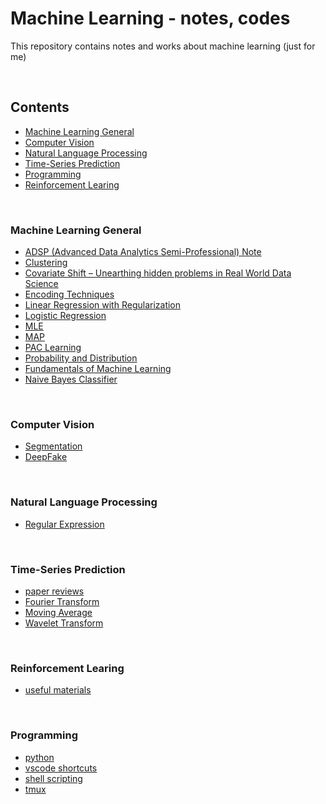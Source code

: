 # Machine Learning - notes, codes

This repository contains notes and works about machine learning (just for me)

<br>

## Contents

* [Machine Learning General](#machine-learning-general)
* [Computer Vision](#computer-vision)
* [Natural Language Processing](#natural-language-processing)
* [Time-Series Prediction](#Time-Series-Prediction)
* [Programming](#Programming)
* [Reinforcement Learing](#Reinforcement-Learing)
<!-- * [Recommender System](#recommender-system) -->

<br>

### Machine Learning General 
- [ADSP (Advanced Data Analytics Semi-Professional) Note](https://www.notion.so/saewonyang/ADSP-68a38dd3556b4a0a87fc4cbb953374ef)
- [Clustering](https://www.notion.so/saewonyang/Clustering-05282a69f35047c6aea2ea1ab8b2c685)
- [Covariate Shift – Unearthing hidden problems in Real World Data Science](https://www.notion.so/saewonyang/Covariate-Shift-Unearthing-hidden-problems-in-Real-World-Data-Science-793c82672d4a430b89fadca059ef8c77)
- [Encoding Techniques](https://www.notion.so/saewonyang/Encoding-Techniques-67db9e49f7f34ba7ae0a78cc1fb711fb)
- [Linear Regression with Regularization](https://www.notion.so/saewonyang/Linear-Regression-with-Regularization-38e891f1907840389deb7a81ee5f447a#804741d58b7d4f56907308e320d41dec)
- [Logistic Regression](https://www.notion.so/saewonyang/Logistic-Regression-a2c005161b0b4ba7b05cd31f256bd5de)
- [MLE](https://www.notion.so/saewonyang/Maximum-Likelihood-Estimation-904a8fecf7a34202bcbbff39397fa824)
- [MAP](https://www.notion.so/saewonyang/Maximum-Posterior-Estimation-a4e7cc5d83ff4d1387a303d2cf1f93fd)
- [PAC Learning](https://www.notion.so/saewonyang/PAC-Learning-a82eaf1025e3400bb70b30d3f7bca24b)
- [Probability and Distribution](https://www.notion.so/saewonyang/Probability-and-Distribution-999a88bc873c4aed8ec84cf3542241aa)
- [Fundamentals of Machine Learning](https://www.notion.so/saewonyang/Fundamentals-of-Machine-Learning-a4388392a33141d69955dc199889c270)
- [Naive Bayes Classifier](https://www.notion.so/saewonyang/Naive-Bayes-Classifier-65d4c600bd6d403b82b20233e15ae60d)

<br>

### Computer Vision
- [Segmentation](https://www.notion.so/saewonyang/Segmentation-4029f1bd18e2412abf85ab823b076ae3)
- [DeepFake](https://www.notion.so/saewonyang/DeepFake-6d00def61f9848e0896a616014b81903)

<br>

### Natural Language Processing
- [Regular Expression](https://www.notion.so/saewonyang/Regular-Expression-5de9b0ba09dc49208ea4c4dd945f242a)


<br>


### Time-Series Prediction
- [paper reviews](https://www.notion.so/saewonyang/papers-2fb144c4a63a440ba32f6428bb4ecf4d)
- [Fourier Transform](https://www.notion.so/saewonyang/Fourier-Transforms-c07eb224248a425ab65dc69452e2ebc1)
- [Moving Average](https://www.notion.so/saewonyang/Moving-Average-1dde4db5719b4b4c8c58326146979b09)
- [Wavelet Transform](https://www.notion.so/saewonyang/Wavelet-Transform-3648403b8ae5434bbee6618b53c53b39)

<br>


<!-- ### Recommender System  -->


### Reinforcement Learing

- [useful materials](https://drive.google.com/drive/u/0/folders/1ggpMuVJzsOWB8BORK1OBvRQy7t4rosAm)

<br>

### Programming
- [python](https://www.notion.so/saewonyang/Python-521c1a4416dc477c847dc19a00bcd18f)
- [vscode shortcuts](https://www.notion.so/saewonyang/vscode-a10fdd210ce74418a9fa45d6b9fa7b0c)
- [shell scripting](https://www.notion.so/saewonyang/Shell-Scripting-0c2375278d88481bb2306e3dbf5dd00b)
- [tmux](https://www.notion.so/saewonyang/tmux-5f452acd1ece48e78d28b61356b9dd1b)